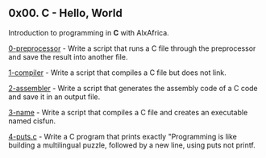 ## 0x00. C - Hello, World

Introduction to programming in **C** with AlxAfrica.


[0-preprocessor](https://github.com/hamzayawa/alx-low_level_programming/blob/main/0x00-hello_world/0-preprocessor) - Write a script that runs a C file through the preprocessor and save the result into another file.


[1-compiler](https://github.com/hamzayawa/alx-low_level_programming/blob/main/0x00-hello_world/1-compiler) - Write a script that compiles a C file but does not link.


[2-assembler](https://github.com/hamzayawa/alx-low_level_programming/blob/main/0x00-hello_world/2-assembler) - Write a script that generates the assembly code of a C code and save it in an output file.


[3-name](https://github.com/hamzayawa/alx-low_level_programming/blob/main/0x00-hello_world/3-name) - Write a script that compiles a C file and creates an executable named cisfun.


[4-puts.c](https://github.com/hamzayawa/alx-low_level_programming/blob/main/0x00-hello_world/4-puts.c) - Write a C program that prints exactly "Programming is like building a multilingual puzzle, followed by a new line, using puts not printf.
